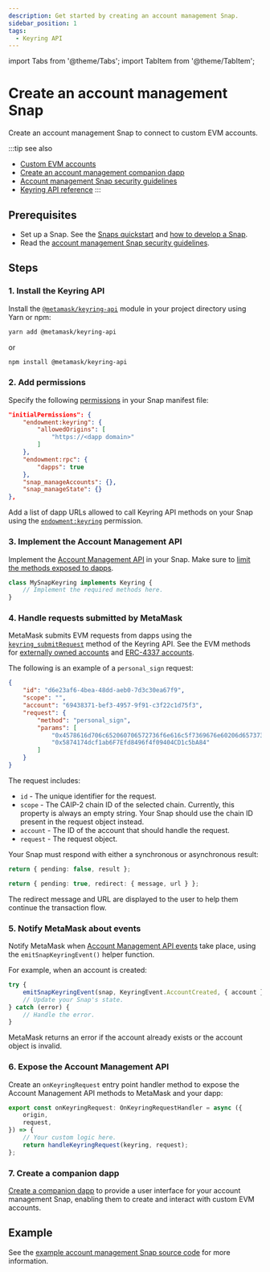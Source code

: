 ```yaml
---
description: Get started by creating an account management Snap.
sidebar_position: 1
tags:
  - Keyring API
---
```


import Tabs from '@theme/Tabs';
import TabItem from '@theme/TabItem';

# Create an account management Snap

Create an account management Snap to connect to custom EVM accounts.

:::tip see also
- [Custom EVM accounts](index.md)
- [Create an account management companion dapp](create-companion-dapp.md)
- [Account management Snap security guidelines](security.md)
- [Keyring API reference](../../reference/keyring-api/index.md)
:::

## Prerequisites

- Set up a Snap.
  See the [Snaps quickstart](../../get-started/quickstart.md) and [how to develop a Snap](../../how-to/publish-a-snap.md).
- Read the [account management Snap security guidelines](security.md).

## Steps

### 1. Install the Keyring API

Install the [`@metamask/keyring-api`](https://github.com/MetaMask/keyring-api) module in your
project directory using Yarn or npm:

```bash
yarn add @metamask/keyring-api
```

or

```bash
npm install @metamask/keyring-api
```

### 2. Add permissions

Specify the following [permissions](../../how-to/request-permissions.md) in your Snap manifest file:

```json title="snap.manifest.json"
"initialPermissions": {
    "endowment:keyring": {
        "allowedOrigins": [
            "https://<dapp domain>"
        ]
    },
    "endowment:rpc": {
        "dapps": true
    },
    "snap_manageAccounts": {},
    "snap_manageState": {}
},
```

Add a list of dapp URLs allowed to call Keyring API methods on your Snap using the
[`endowment:keyring`](../../reference/permissions.md#endowmentkeyring) permission.

### 3. Implement the Account Management API

Implement the [Account Management API](../../reference/keyring-api/account-management/index.md) in your Snap.
Make sure to [limit the methods exposed to dapps](security.md#limit-the-methods-exposed-to-dapps).

```typescript
class MySnapKeyring implements Keyring {
    // Implement the required methods here.
}
```

### 4. Handle requests submitted by MetaMask

MetaMask submits EVM requests from dapps using the
[`keyring_submitRequest`](../../reference/keyring-api/account-management/index.md#keyring_submitrequest)
method of the Keyring API.
See the EVM methods for [externally owned accounts](../../reference/keyring-api/chain-methods.md#eoa-methods)
and [ERC-4337 accounts](../../reference/keyring-api/chain-methods.md#erc-4337-methods).

The following is an example of a `personal_sign` request:

```json
{
    "id": "d6e23af6-4bea-48dd-aeb0-7d3c30ea67f9",
    "scope": "",
    "account": "69438371-bef3-4957-9f91-c3f22c1d75f3",
    "request": {
        "method": "personal_sign",
        "params": [
            "0x4578616d706c652060706572736f6e616c5f7369676e60206d657373616765",
            "0x5874174dcf1ab6F7Efd8496f4f09404CD1c5bA84"
        ]
    }
}
```

The request includes:

- `id` - The unique identifier for the request.
- `scope` - The CAIP-2 chain ID of the selected chain.
  Currently, this property is always an empty string.
  Your Snap should use the chain ID present in the request object instead.
- `account` - The ID of the account that should handle the request.
- `request` - The request object.

Your Snap must respond with either a synchronous or asynchronous result:

<Tabs>
<TabItem value="Synchronous">

```typescript
return { pending: false, result };
```

</TabItem>
<TabItem value="Asynchronous">

```typescript
return { pending: true, redirect: { message, url } };
```

The redirect message and URL are displayed to the user to help them continue the transaction flow.

</TabItem>
</Tabs>

### 5. Notify MetaMask about events

Notify MetaMask when [Account Management API events](../../reference/keyring-api/account-management/events.md)
take place, using the `emitSnapKeyringEvent()` helper function.

For example, when an account is created:

```typescript
try {
    emitSnapKeyringEvent(snap, KeyringEvent.AccountCreated, { account });
    // Update your Snap's state.
} catch (error) {
    // Handle the error.
}
```

MetaMask returns an error if the account already exists or the account object is invalid.

### 6. Expose the Account Management API

Create an `onKeyringRequest` entry point handler method to expose the Account Management API methods
to MetaMask and your dapp:

```typescript
export const onKeyringRequest: OnKeyringRequestHandler = async ({
    origin,
    request,
}) => {
    // Your custom logic here.
    return handleKeyringRequest(keyring, request);
};
```

### 7. Create a companion dapp

[Create a companion dapp](create-companion-dapp.md) to provide a user interface for your account
management Snap, enabling them to create and interact with custom EVM accounts.

## Example

See the [example account management Snap source code](https://github.com/MetaMask/snap-simple-keyring/tree/main/packages/snap)
for more information.
